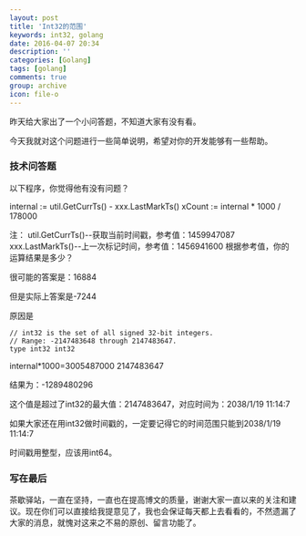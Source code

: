 ```yaml
---
layout: post
title: 'Int32的范围'
keywords: int32, golang
date: 2016-04-07 20:34
description: ''
categories: [Golang]
tags: [golang]
comments: true
group: archive
icon: file-o
---
```


昨天给大家出了一个小问答题，不知道大家有没有看。

今天我就对这个问题进行一些简单说明，希望对你的开发能够有一些帮助。

<!--more-->

### 技术问答题 ###

以下程序，你觉得他有没有问题？

internal := util.GetCurrTs() - xxx.LastMarkTs()
xCount := internal * 1000 / 178000

注：
util.GetCurrTs()--获取当前时间戳，参考值：1459947087
xxx.LastMarkTs()--上一次标记时间，参考值：1456941600
根据参考值，你的运算结果是多少？

很可能的答案是：16884

但是实际上答案是-7244

原因是

	// int32 is the set of all signed 32-bit integers.
	// Range: -2147483648 through 2147483647.
	type int32 int32

internal*1000=3005487000
			  2147483647

结果为：-1289480296

这个值是超过了int32的最大值：2147483647，对应时间为：2038/1/19 11:14:7

如果大家还在用int32做时间戳的，一定要记得它的时间范围只能到2038/1/19 11:14:7

时间戳用整型，应该用int64。

### 写在最后 ###

茶歇驿站，一直在坚持，一直也在提高博文的质量，谢谢大家一直以来的关注和建议。现在你们可以直接给我提意见了，我也会保证每天都上去看看的，不然遗漏了大家的消息，就愧对这来之不易的原创、留言功能了。
